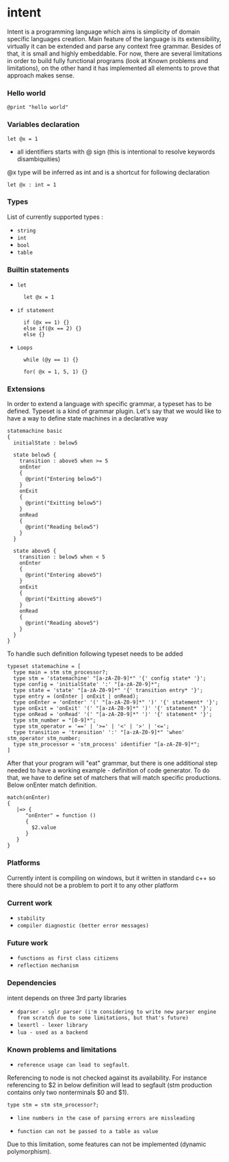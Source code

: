 intent
=======

Intent is a programming language which aims is simplicity of domain specific languages creation. Main feature of the language is its extensibility, virtually it can be extended and parse any context free grammar. Besides of that, it is small and highly embeddable.
For now, there are several limitations in order to build fully functional programs (look at Known problems and limitations), on the other hand
it has implemented all elements to prove that approach makes sense.

### Hello world

	@print "hello world"

### Variables declaration

	let @x = 1

* all identifiers starts with @ sign (this is intentional to resolve keywords disambiquities)

@x type will be inferred as int and is a shortcut for following declaration

	let @x : int = 1

### Types 

List of currently supported types :
 * `string` 
 * `int`
 * `bool` 
 * `table`

### Builtin statements

* `let`

		let @x = 1

* `if statement`

		if (@x == 1) {} 
		else if(@x == 2) {}
		else {}

* `Loops`

		while (@y == 1) {}

		for( @x = 1, 5, 1) {}

### Extensions

In order to extend a language with specific grammar, a typeset has to be defined. Typeset is a kind of grammar plugin.
Let's say that we would like to have a way to define state machines in a declarative way

	statemachine basic
	{
	  initialState : below5

	  state below5 {
	    transition : above5 when >= 5
	    onEnter
	    {      
	      @print("Entering below5")
	    }
	    onExit
	    {
	      @print("Exitting below5")      
	    }
	    onRead
	    {
	      @print("Reading below5")      
	    }
	  }

	  state above5 {
	    transition : below5 when < 5
	    onEnter
	    {      
	      @print("Entering above5")
	    }
	    onExit
	    {
	      @print("Exitting above5")      
	    }
	    onRead
	    {
	      @print("Reading above5")      
	    }
	  }
	}

To handle such definition following typeset needs to be added

	typeset statemachine = [
	  type main = stm stm_processor?;
	  type stm = 'statemachine' "[a-zA-Z0-9]*" '{' config state* '}';
	  type config = 'initialState' ':' "[a-zA-Z0-9]*";
	  type state = 'state' "[a-zA-Z0-9]*" '{' transition entry* '}';
	  type entry = (onEnter | onExit | onRead);
	  type onEnter = 'onEnter' '(' "[a-zA-Z0-9]*" ')' '{' statement* '}';
	  type onExit = 'onExit' '(' "[a-zA-Z0-9]*" ')' '{' statement* '}';
	  type onRead = 'onRead' '(' "[a-zA-Z0-9]*" ')' '{' statement* '}';
	  type stm_number = "[0-9]*";
	  type stm_operator = '==' | '>=' | '<' | '>' | '<=';
	  type transition = 'transition' ':' "[a-zA-Z0-9]*" 'when' stm_operator stm_number;
	  type stm_processor = 'stm_process' identifier "[a-zA-Z0-9]*"; 
	]

After that your program will "eat" grammar, but there is one additional step needed to have a working example - definition of code generator.
To do that, we have to define set of matchers that will match specific productions. Below onEnter match definition.

	match(onEnter)
	{
	   |=> {
	      "onEnter" = function () 
	      {      
	        $2.value      
	      }
	   }
	}

### Platforms

Currently intent is compiling on windows, but it written in standard c++ so there should not be a problem to port it to any other platform

### Current work

 * `stability`
 * `compiler diagnostic (better error messages)`

### Future work 

 * `functions as first class citizens`
 * `reflection mechanism` 

### Dependencies
intent depends on three 3rd party libraries

 * `dparser - sglr parser (i'm considering to write new parser engine from scratch due to some limitations, but that's future)`
 * `lexertl - lexer library` 
 * `lua - used as a backend` 

 ### Known problems and limitations
 * `reference usage can lead to segfault`. 

Referencing to node is not checked against its availability. For instance referencing to $2 in below
definition will lead to segfault (stm production contains only two nonterminals $0 and $1).
		

		
	type stm = stm stm_processor?;


 * `line numbers in the case of parsing errors are missleading`

* `function can not be passed to a table as value`  

Due to this limitation, some features can not be implemented (dynamic polymorphism).
